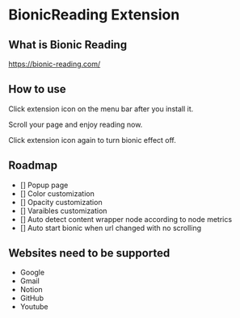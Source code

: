 # BionicReading Extension

## What is Bionic Reading

https://bionic-reading.com/

## How to use

Click extension icon on the menu bar after you install it.

Scroll your page and enjoy reading now.

Click extension icon again to turn bionic effect off.

## Roadmap

- [] Popup page
- [] Color customization
- [] Opacity customization
- [] Varaibles customization
- [] Auto detect content wrapper node according to node metrics
- [] Auto start bionic when url changed with no scrolling

## Websites need to be supported

- Google
- Gmail
- Notion
- GitHub
- Youtube
